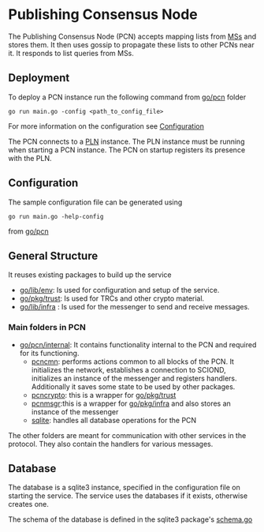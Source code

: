 # Publishing Consensus Node
The Publishing Consensus Node (PCN) accepts mapping lists from [MSs](./MappingService.md) and stores them. It then uses gossip to propagate these lists to other PCNs near it. It responds to list queries from MSs. 

## Deployment 
To deploy a PCN instance run the following command from [go/pcn](../../../go/pcn) folder
```
go run main.go -config <path_to_config_file>
```
For more information on the configuration see 
[Configuration](#Configuration)

The PCN connects to a [PLN](./PublishingListNode.md) instance. The PLN instance must be running when starting a PCN instance. The PCN on startup registers its presence with the PLN. 

## Configuration
The sample configuration file can be generated using 
```
go run main.go -help-config
```
from [go/pcn](../../../go/pcn)

## General Structure
It reuses existing packages to build up the service
- [go/lib/env](../../../go/lib/env): Is used for configuration and setup of the service.
- [go/pkg/trust](../../../go/pkg/trust): Is used for TRCs and other crypto material.
- [go/lib/infra](../../../go/pkg/trust) : Is used for the messenger to send and receive messages.

### Main folders in PCN
- [go/pcn/internal](../../../go/pcn/internal): It contains functionality internal to the PCN and required for its functioning. 
    - [pcncmn](../../../go/pcn/internal/pcncmn): performs actions common to all blocks of the PCN. It initializes the network, establishes a connection to SCIOND, initializes an instance of the messenger and registers handlers. Additionally it saves some state to be used by other packages.
    - [pcncrypto](../../../go/pcn/internal/pcncrypto): this is a  wrapper for [go/pkg/trust](../../../go/pkg/trust) 
    - [pcnmsgr](../../../go/pcn/internal/pcnmsgr):this is a wrapper for [go/pkg/infra](../../../go/pkg/infra) and also stores an instance of the messenger
    - [sqlite](../../../go/pcn/internal/sqlite): handles all database operations for the PCN

The other folders are meant for communication with other services in the protocol. They also contain the handlers for various messages. 

## Database
The database is a sqlite3 instance, specified in the configuration file on starting the service. The service uses the databases if it exists, otherwise creates one.

The schema of the database is defined in the sqlite3 package's [schema.go](../../../go/pcn/internal/sqlite/schema.go)





